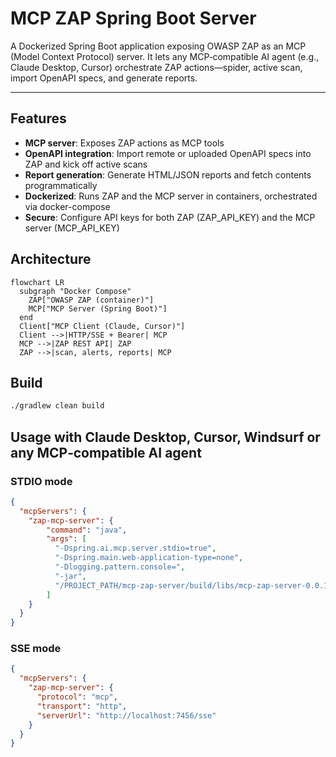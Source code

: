 # MCP ZAP Spring Boot Server

A Dockerized Spring Boot application exposing OWASP ZAP as an MCP (Model Context Protocol) server. It lets any MCP‑compatible AI agent (e.g., Claude Desktop, Cursor) orchestrate ZAP actions—spider, active scan, import OpenAPI specs, and generate reports.

---

## Features
- **MCP server**: Exposes ZAP actions as MCP tools
- **OpenAPI integration**: Import remote or uploaded OpenAPI specs into ZAP and kick off active scans
- **Report generation**: Generate HTML/JSON reports and fetch contents programmatically
- **Dockerized**: Runs ZAP and the MCP server in containers, orchestrated via docker-compose
- **Secure**: Configure API keys for both ZAP (ZAP_API_KEY) and the MCP server (MCP_API_KEY)

## Architecture
```mermaid
flowchart LR
  subgraph "Docker Compose"
    ZAP["OWASP ZAP (container)"]
    MCP["MCP Server (Spring Boot)"]
  end
  Client["MCP Client (Claude, Cursor)"]
  Client -->|HTTP/SSE + Bearer| MCP
  MCP -->|ZAP REST API| ZAP
  ZAP -->|scan, alerts, reports| MCP
```

## Build

```bash
./gradlew clean build
```

## Usage with Claude Desktop, Cursor, Windsurf or any MCP‑compatible AI agent

### STDIO mode

```json
{
  "mcpServers": {
    "zap-mcp-server": {
        "command": "java",
        "args": [
          "-Dspring.ai.mcp.server.stdio=true",
          "-Dspring.main.web-application-type=none",
          "-Dlogging.pattern.console=",
          "-jar",
          "/PROJECT_PATH/mcp-zap-server/build/libs/mcp-zap-server-0.0.1-SNAPSHOT.jar"
        ]
    }
  }
}
```

### SSE mode

```json
{
  "mcpServers": {
    "zap-mcp-server": {
      "protocol": "mcp",
      "transport": "http",
      "serverUrl": "http://localhost:7456/sse"
    }
  }
}
```